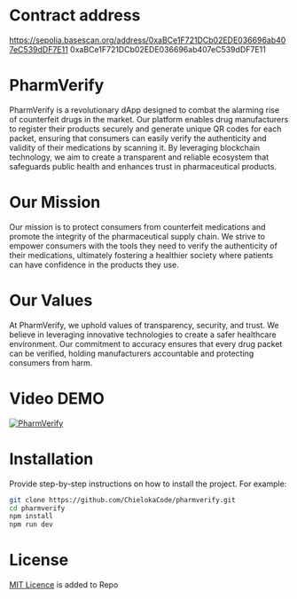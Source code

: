 # Contract address

https://sepolia.basescan.org/address/0xaBCe1F721DCb02EDE036696ab407eC539dDF7E11
0xaBCe1F721DCb02EDE036696ab407eC539dDF7E11


# PharmVerify

PharmVerify is a revolutionary dApp designed to combat the alarming
rise of counterfeit drugs in the market. Our platform enables drug
manufacturers to register their products securely and generate
unique QR codes for each packet, ensuring that consumers can easily
verify the authenticity and validity of their medications by
scanning it. By leveraging blockchain technology, we aim to create a
transparent and reliable ecosystem that safeguards public health and
enhances trust in pharmaceutical products.

# Our Mission

Our mission is to protect consumers from counterfeit medications and
promote the integrity of the pharmaceutical supply chain. We strive
to empower consumers with the tools they need to verify the
authenticity of their medications, ultimately fostering a healthier
society where patients can have confidence in the products they use.

# Our Values

At PharmVerify, we uphold values of transparency, security, and
trust. We believe in leveraging innovative technologies to create a
safer healthcare environment. Our commitment to accuracy ensures
that every drug packet can be verified, holding manufacturers
accountable and protecting consumers from harm.

# Video DEMO

[![PharmVerify](https://img.youtube.com/vi/qLiN4soAJLE/0.jpg)](https://youtu.be/qLiN4soAJLE)

# Installation

Provide step-by-step instructions on how to install the project. For example:

```bash
git clone https://github.com/ChielokaCode/pharmverify.git
cd pharmverify
npm install
npm run dev
```


# License

[MIT Licence](https://github.com/ChielokaCode/pharmverify/blob/main/LICENSE) is added to Repo
